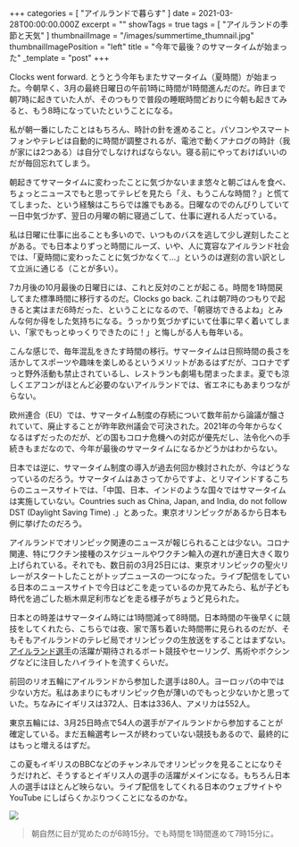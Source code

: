 +++
categories = [ "アイルランドで暮らす" ]
date = 2021-03-28T00:00:00.000Z
excerpt = ""
showTags = true
tags = [ "アイルランドの季節と天気" ]
thumbnailImage = "/images/summertime_thumnail.jpg"
thumbnailImagePosition = "left"
title = "今年で最後？のサマータイムが始まった"
_template = "post"
+++

Clocks went forward. とうとう今年もまたサマータイム（夏時間）が始まった。今朝早く、3月の最終日曜日の午前1時に時間が1時間進んだのだ。昨日まで朝7時に起きていた人が、そのつもりで普段の睡眠時間どおりに今朝も起きてみると、もう8時になっていたということになる。

<!--more-->

私が朝一番にしたことはもちろん、時計の針を進めること。パソコンやスマートフォンやテレビは自動的に時間が調整されるが、電池で動くアナログの時計（我が家には2つある）は自分でしなければならない。寝る前にやっておけばいいのだが毎回忘れてしまう。

朝起きてサマータイムに変わったことに気づかないまま悠々と朝ごはんを食べ、ちょっとニュースでもと思ってテレビを見たら「え、もうこんな時間？」と慌ててしまった、という経験はこちらでは誰でもある。日曜なのでのんびりしていて一日中気づかず、翌日の月曜の朝に寝過ごして、仕事に遅れる人だっている。

私は日曜に仕事に出ることも多いので、いつものバスを逃して少し遅刻したことがある。でも日本よりずっと時間にルーズ、いや、人に寛容なアイルランド社会では、「夏時間に変わったことに気づかなくて…」というのは遅刻の言い訳として立派に通じる（ことが多い）。

7カ月後の10月最後の日曜日には、これと反対のことが起こる。時間を1時間戻してまた標準時間に移行するのだ。Clocks go back. これは朝7時のつもりで起きると実はまだ6時だった、ということになるので、「朝寝坊できるよね」とみんな何か得をした気持ちになる。うっかり気づかずにいて仕事に早く着いてしまい、「家でもっとゆっくりできたのに！」と悔しがる人も毎年いる。

こんな感じで、毎年混乱をきたす時間の移行。サマータイムは日照時間の長さを活かしてスポーツや趣味を楽しめるというメリットがあるはずだが、コロナでずっと野外活動も禁止されているし、レストランも劇場も閉まったまま。夏でも涼しくエアコンがほとんど必要のないアイルランドでは、省エネにもあまりつながらない。

欧州連合（EU）では、サマータイム制度の存続について数年前から論議が醸されていて、廃止することが昨年欧州議会で可決された。2021年の今年からなくなるはずだったのだが、どの国もコロナ危機への対応が優先だし、法令化への手続きもまだなので、今年が最後のサマータイムになるかどうかはわからない。

日本では逆に、サマータイム制度の導入が過去何回か検討されたが、今はどうなっているのだろう。サマータイムはあさってからですよ、とリマインドするこちらのニュースサイトでは、「中国、日本、インドのような国々ではサマータイムは実施していない。Countries such as China, Japan, and India, do not follow DST (Daylight Saving Time) .」とあった。東京オリンピックがあるから日本も例に挙げたのだろう。

アイルランドでオリンピック関連のニュースが報じられることは少ない。コロナ関連、特にワクチン接種のスケジュールやワクチン輸入の遅れが連日大きく取り上げられている。それでも、数日前の3月25日には、東京オリンピックの聖火リレーがスタートしたことがトップニュースの一つになった。ライブ配信をしている日本のニュースサイトで今日はどこを走っているのか見てみたら、私が子ども時代を過ごした栃木県足利市などを走る様子がちょうど見られた。

日本との時差はサマータイム時には1時間減って8時間。日本時間の午後早くに競技をしてくれたら、こちらでは夜、家で落ち着いた時間帯に見られるのだが、そもそもアイルランドのテレビ局でオリンピックの生放送をすることはまずない。[アイルランド選手](https://olympics.ie/ "Olympic Federation of Ireland")の活躍が期待されるボート競技やセーリング、馬術やボクシングなどに注目したハイライトを流すくらいだ。

前回のリオ五輪にアイルランドから参加した選手は80人。ヨーロッパの中では少ない方だ。私はあまりにもオリンピック色が薄いのでもっと少ないかと思っていた。ちなみにイギリスは372人、日本は336人、アメリカは552人。

東京五輪には、3月25日時点で54人の選手がアイルランドから参加することが確定している。まだ五輪選考レースが終わっていない競技もあるので、最終的にはもっと増えるはずだ。

この夏もイギリスのBBCなどのチャンネルでオリンピックを見ることになりそうだけれど、そうするとイギリス人の選手の活躍がメインになる。もちろん日本人の選手はほとんど映らない。ライブ配信をしてくれる日本のウェブサイトや YouTube にしばらくかぶりつくことになるのかな。

![](/images/summertime.jpg)

> 朝自然に目が覚めたのが6時15分。でも時間を1時間進めて7時15分に。

